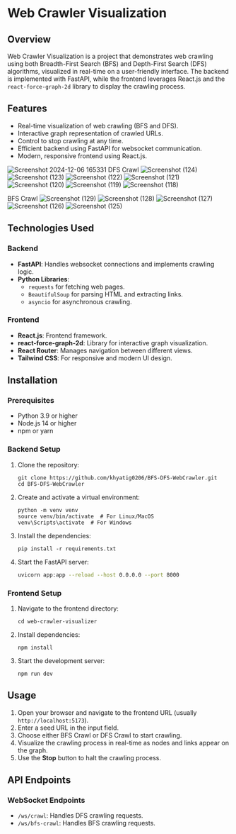 # Web Crawler Visualization

## Overview
Web Crawler Visualization is a project that demonstrates web crawling using both Breadth-First Search (BFS) and Depth-First Search (DFS) algorithms, visualized in real-time on a user-friendly interface. The backend is implemented with FastAPI, while the frontend leverages React.js and the `react-force-graph-2d` library to display the crawling process.

## Features
- Real-time visualization of web crawling (BFS and DFS).
- Interactive graph representation of crawled URLs.
- Control to stop crawling at any time.
- Efficient backend using FastAPI for websocket communication.
- Modern, responsive frontend using React.js.

![Screenshot 2024-12-06 165331](https://github.com/user-attachments/assets/7c4ed874-e93a-4705-ba28-2079dbe6c498)
DFS Crawl
![Screenshot (124)](https://github.com/user-attachments/assets/2e831fef-45be-4df0-a47a-03e2943cfbde)
![Screenshot (123)](https://github.com/user-attachments/assets/f891bb53-bc9f-472e-b514-dfff95109efe)
![Screenshot (122)](https://github.com/user-attachments/assets/528f466b-46f5-4391-aabd-4da8e1ed83be)
![Screenshot (121)](https://github.com/user-attachments/assets/7dd972ae-85ea-425d-801a-bf876e3c8ed2)
![Screenshot (120)](https://github.com/user-attachments/assets/50a51149-3024-40a7-91a3-4f031b23739a)
![Screenshot (119)](https://github.com/user-attachments/assets/2601b3a3-ec5a-41e6-a890-68e203f8f641)
![Screenshot (118)](https://github.com/user-attachments/assets/cbec4f1e-4bb0-4934-85d1-361f26641ac5)

BFS Crawl
![Screenshot (129)](https://github.com/user-attachments/assets/ce3eb681-a9d6-4043-9a1c-9e9ca9c61be6)
![Screenshot (128)](https://github.com/user-attachments/assets/230d1620-a89c-4c5e-8d36-3fb354bd0e7d)
![Screenshot (127)](https://github.com/user-attachments/assets/9bcf5168-e9d6-4a13-9ccd-792bdf0d03b2)
![Screenshot (126)](https://github.com/user-attachments/assets/64dde42c-2511-460a-89c8-a0e2e44160b7)
![Screenshot (125)](https://github.com/user-attachments/assets/1fabca6c-edcf-4c06-8cec-ae0f7d2aee53)



## Technologies Used
### Backend
- **FastAPI**: Handles websocket connections and implements crawling logic.
- **Python Libraries**:
  - `requests` for fetching web pages.
  - `BeautifulSoup` for parsing HTML and extracting links.
  - `asyncio` for asynchronous crawling.

### Frontend
- **React.js**: Frontend framework.
- **react-force-graph-2d**: Library for interactive graph visualization.
- **React Router**: Manages navigation between different views.
- **Tailwind CSS**: For responsive and modern UI design.

## Installation

### Prerequisites
- Python 3.9 or higher
- Node.js 14 or higher
- npm or yarn

### Backend Setup
1. Clone the repository:
   ```
   git clone https://github.com/khyatig0206/BFS-DFS-WebCrawler.git
   cd BFS-DFS-WebCrawler
   ```
   
3. Create and activate a virtual environment:
   ```
   python -m venv venv
   source venv/bin/activate  # For Linux/MacOS
   venv\Scripts\activate  # For Windows
   ```
4. Install the dependencies:
   ```
   pip install -r requirements.txt
   ```
5. Start the FastAPI server:
   ```bash
   uvicorn app:app --reload --host 0.0.0.0 --port 8000
   ```

### Frontend Setup
1. Navigate to the frontend directory:
   ```
   cd web-crawler-visualizer
   ```
2. Install dependencies:
   ```
   npm install
   ```
3. Start the development server:
   ```
   npm run dev
   ```

## Usage
1. Open your browser and navigate to the frontend URL (usually `http://localhost:5173`).
2. Enter a seed URL in the input field.
3. Choose either BFS Crawl or DFS Crawl to start crawling.
4. Visualize the crawling process in real-time as nodes and links appear on the graph.
5. Use the **Stop** button to halt the crawling process.


## API Endpoints
### WebSocket Endpoints
- `/ws/crawl`: Handles DFS crawling requests.
- `/ws/bfs-crawl`: Handles BFS crawling requests.




